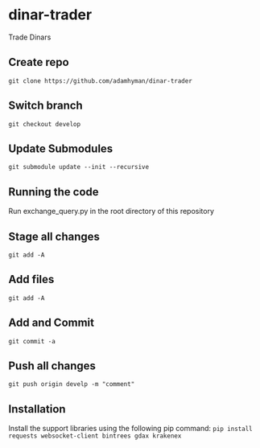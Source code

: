 # dinar-trader
Trade Dinars

## Create repo
`git clone https://github.com/adamhyman/dinar-trader`

## Switch branch
`git checkout develop`

## Update Submodules
`git submodule update --init --recursive`

## Running the code
Run exchange_query.py in the root directory of this repository

## Stage all changes
`git add -A`

## Add files
`git add -A`

## Add and Commit
`git commit -a`

## Push all changes
`git push origin develp -m "comment"`


## Installation
Install the support libraries using the following pip command:
`pip install requests websocket-client bintrees gdax krakenex`
